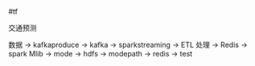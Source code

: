 #tf

交通预测

数据 -> kafkaproduce -> kafka -> sparkstreaming  -> ETL 处理 -> Redis  -> spark Mlib   ->  mode  ->  hdfs   -> modepath -> redis  -> test
